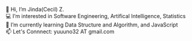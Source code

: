 <!-- ### Hi there 👋 -->

<!--
**jzhang9632/jzhang9632** is a ✨ _special_ ✨ repository because its `README.md` (this file) appears on your GitHub profile.

Here are some ideas to get you started:

- 🔭 I’m currently working on ...
- 🌱 I’m currently learning ...
- 👯 I’m looking to collaborate on ...
- 🤔 I’m looking for help with ...
- 💬 Ask me about ...
- 📫 How to reach me: ...
- 😄 Pronouns: ...
- ⚡ Fun fact: ...
-->

👋 Hi, I’m Jinda(Cecil) Z.
<br>
💻 I’m interested in Software Engineering, Artifical Intelligence, Statistics
<br>
🌱 I’m currently learning Data Structure and Algorithm, and JavaScript
<br>
📫 Let's Connnect: yuuuno32 AT gmail.com
